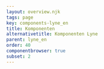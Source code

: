```yaml
---
layout: overview.njk
tags: page
key: components-lyne_en
title: Komponenten
alternativetitle: Komponenten Lyne
parent: lyne_en
order: 40
componentbrowser: true
subset: 2
---
```

